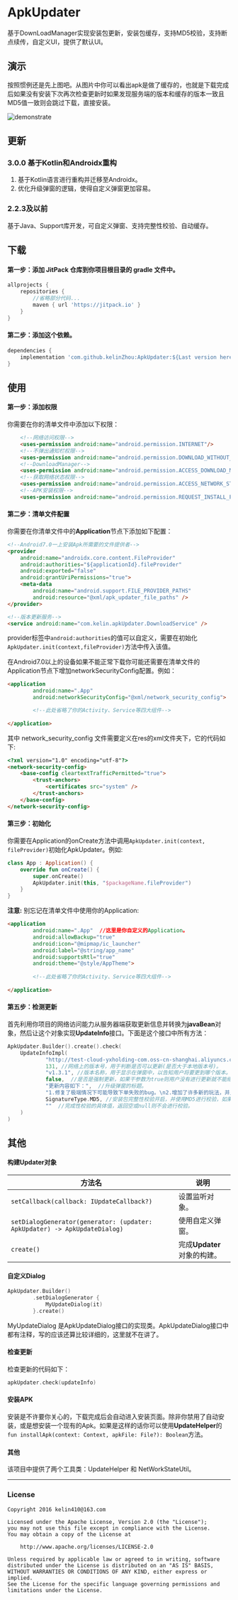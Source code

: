 # ApkUpdater
基于DownLoadManager实现安装包更新，安装包缓存，支持MD5校验，支持断点续传，自定义UI，提供了默认UI。


## 演示
按照惯例还是先上图吧。从图片中你可以看出apk是做了缓存的，也就是下载完成后如果没有安装下次再次检查更新时如果发现服务端的版本和缓存的版本一致且MD5值一致则会跳过下载，直接安装。

![demonstrate](materials/gif_apk_updater.gif)

## 更新
### 3.0.0 基于Kotlin和Androidx重构
1. 基于Kotlin语言进行重构并迁移至Androidx。
2. 优化升级弹窗的逻辑，使得自定义弹窗更加容易。

### 2.2.3及以前
基于Java、Support库开发，可自定义弹窗、支持完整性校验、自动缓存。

## 下载
#### 第一步：添加 JitPack 仓库到你项目根目录的 gradle 文件中。
```groovy
allprojects {
    repositories {
        //省略部分代码...
        maven { url 'https://jitpack.io' }
    }
}
```
#### 第二步：添加这个依赖。
```groovy
dependencies {
    implementation 'com.github.kelinZhou:ApkUpdater:${Last version here!}'
}
```

## 使用
#### 第一步：添加权限
你需要在你的清单文件中添加以下权限：
```html
    <!--网络访问权限-->
    <uses-permission android:name="android.permission.INTERNET"/>
    <!--不弹出通知栏权限-->
    <uses-permission android:name="android.permission.DOWNLOAD_WITHOUT_NOTIFICATION"/>
    <!--DownloadManager-->
    <uses-permission android:name="android.permission.ACCESS_DOWNLOAD_MANAGER"/>
    <!--获取网络状态权限-->
    <uses-permission android:name="android.permission.ACCESS_NETWORK_STATE"/>
    <!--APK安装权限-->
    <uses-permission android:name="android.permission.REQUEST_INSTALL_PACKAGES"/>
```

#### 第二步：清单文件配置
你需要在你清单文件中的**Application**节点下添加如下配置：
```html
<!--Android7.0一上安装Apk所需要的文件提供者-->
<provider
    android:name="androidx.core.content.FileProvider"
    android:authorities="${applicationId}.fileProvider" 
    android:exported="false"
    android:grantUriPermissions="true">
    <meta-data
        android:name="android.support.FILE_PROVIDER_PATHS"
        android:resource="@xml/apk_updater_file_paths" />
</provider>

<!--版本更新服务-->
<service android:name="com.kelin.apkUpdater.DownloadService" />
```
provider标签中```android:authorities```的值可以自定义，需要在初始化```ApkUpdater.init(context,fileProvider)```方法中传入该值。

在Android7.0以上的设备如果不能正常下载你可能还需要在清单文件的Application节点下增加networkSecurityConfig配置。例如：
```html
<application
        android:name=".App"
        android:networkSecurityConfig="@xml/network_security_config">

        <!--此处省略了你的Activity、Service等四大组件-->
        
</application>
```
其中 network_security_config 文件需要定义在res的xml文件夹下，它的代码如下:
```html
<?xml version="1.0" encoding="utf-8"?>
<network-security-config>
    <base-config cleartextTrafficPermitted="true">
        <trust-anchors>
            <certificates src="system" />
        </trust-anchors>
    </base-config>
</network-security-config>
```
#### 第三步：初始化
你需要在Application的onCreate方法中调用``` ApkUpdater.init(context, fileProvider) ```初始化ApkUpdater。例如:
```kotlin
class App : Application() {
    override fun onCreate() {
        super.onCreate()
        ApkUpdater.init(this, "$packageName.fileProvider")
    }
}
```
**注意:** 别忘记在清单文件中使用你的Application:
```html
<application
        android:name=".App"  //这里是你自定义的Application。
        android:allowBackup="true"
        android:icon="@mipmap/ic_launcher"
        android:label="@string/app_name"
        android:supportsRtl="true"
        android:theme="@style/AppTheme">
        
        <!--此处省略了你的Activity、Service等四大组件-->
        
</application>
```

#### 第五步：检测更新
首先利用你项目的网络访问能力从服务器端获取更新信息并转换为**javaBean**对象，然后让这个对象实现**UpdateInfo**接口。下面是这个接口中所有方法：
```kotlin
ApkUpdater.Builder().create().check(
    UpdateInfoImpl(
            "http://test-cloud-yxholding-com.oss-cn-shanghai.aliyuncs.com/yx-logistics/file/file/20200703/1593709201374.apk", //安装包下载地址
            131, //网络上的版本号，用于判断是否可以更新(是否大于本地版本号)。
            "v1.3.1", //版本名称，用于显示在弹窗中，以告知用户将要更到哪个版本。
            false,  //是否是强制更新，如果干参数为true则用户没有进行更新就不能继续使用App。(当旧版本存在严重的Bug时或新功能不与旧版兼容时使用)
            "更新内容如下：",  //升级弹窗的标题。
            "1.修复了极端情况下可能导致下单失败的bug。\n2.增加了许多新的玩法，并且增加了app的稳定性。 \n3.这是测试内容，其实什么都没有更新。", //升级弹窗的消息内容，用于告知用户本次更新的内容。
            SignatureType.MD5, //安装包完整性校验开启，并使用MD5进行校验，如果不想开启，传null。(目前只支持MD5和SHA1)
            ""  //完成性校验的具体值，返回空或null则不会进行校验。
    )
)
```
## 其他
#### 构建**Updater**对象

|方法名|说明|
|-----|------|
|```setCallback(callback: IUpdateCallback?)```|设置监听对象。|
|```setDialogGenerator(generator: (updater: ApkUpdater) -> ApkUpdateDialog)```|使用自定义弹窗。|
|```create()```|完成**Updater**对象的构建。|
#### 自定义Dialog
```kotlin
ApkUpdater.Builder()
        .setDialogGenerator {
            MyUpdateDialog(it)
        }.create()
```
MyUpdateDialog 是ApkUpdateDialog接口的实现类。ApkUpdateDialog接口中都有注释，写的应该还算比较详细的，这里就不在讲了。
#### 检查更新
检查更新的代码如下：
```kotlin
apkUpdater.check(updateInfo)
```
#### 安装APK
安装是不许要你关心的，下载完成后会自动进入安装页面。除非你禁用了自动安装，或是想安装一个现有的Apk。如果是这样的话你可以使用**UpdateHelper**的```fun installApk(context: Context, apkFile: File?): Boolean```方法。

#### 其他
该项目中提供了两个工具类：UpdateHelper 和 NetWorkStateUtil。

* * *
### License
```
Copyright 2016 kelin410@163.com

Licensed under the Apache License, Version 2.0 (the "License");
you may not use this file except in compliance with the License.
You may obtain a copy of the License at

    http://www.apache.org/licenses/LICENSE-2.0

Unless required by applicable law or agreed to in writing, software
distributed under the License is distributed on an "AS IS" BASIS,
WITHOUT WARRANTIES OR CONDITIONS OF ANY KIND, either express or implied.
See the License for the specific language governing permissions and
limitations under the License.
```
